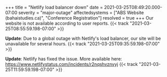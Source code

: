 +++
title = "Netlify load balancer down"
date = 2021-03-25T08:49:20.000-07:00
severity = "major-outage"
affectedsystems = ["ABS Website (bahaistudies.ca)", "Conference Registration"]
resolved = true
+++
Our website is not available according to user reports. {{< track "2021-03-25T08:55:59.198-07:00" >}}

**Update**: Due to a global outage with Netlify's load balancer, our site will be unavailable for several hours. {{< track "2021-03-25T09:35:59.198-07:00" >}}

**Update**: Netlify has fixed the issue. More available here: https://www.netlifystatus.com/incidents/r2nqshvznvyj {{< track "2021-03-25T11:59:59.198-07:00" >}}
